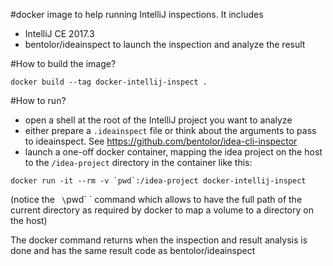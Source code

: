 #docker image to help running IntelliJ inspections.
It includes
- IntelliJ CE 2017.3
- bentolor/ideainspect to launch the inspection and analyze the result

#How to build the image?

```
docker build --tag docker-intellij-inspect .
```

#How to run?
- open a shell at the root of the IntelliJ project you want to analyze
- either prepare a `.ideainspect` file or think about the arguments to pass to ideainspect. See https://github.com/bentolor/idea-cli-inspector
- launch a one-off docker container, mapping the idea project on the host to the `/idea-project` directory in the container like this:

```
docker run -it --rm -v `pwd`:/idea-project docker-intellij-inspect
```

(notice the ` \`pwd\` ` command which allows to have the full path of the current directory as required by docker to map a volume to a directory on the host)

The docker command returns when the inspection and result analysis is done and has the same result code as bentolor/ideainspect
